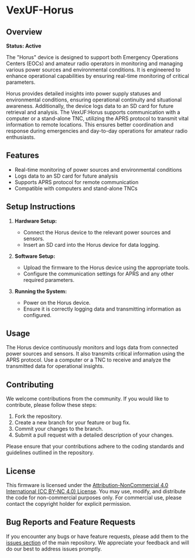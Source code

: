 # VexUF-Horus

## Overview

**Status: Active**

The "Horus" device is designed to support both Emergency Operations Centers (EOCs) and amateur radio operators in monitoring and managing various power sources and environmental conditions. It is engineered to enhance operational capabilities by ensuring real-time monitoring of critical parameters.

Horus provides detailed insights into power supply statuses and environmental conditions, ensuring operational continuity and situational awareness. Additionally, the device logs data to an SD card for future retrieval and analysis. The VexUF:Horus supports communication with a computer or a stand-alone TNC, utilizing the APRS protocol to transmit vital information to remote locations. This ensures better coordination and response during emergencies and day-to-day operations for amateur radio enthusiasts.

## Features

- Real-time monitoring of power sources and environmental conditions
- Logs data to an SD card for future analysis
- Supports APRS protocol for remote communication
- Compatible with computers and stand-alone TNCs

## Setup Instructions

1. **Hardware Setup:**
   - Connect the Horus device to the relevant power sources and sensors.
   - Insert an SD card into the Horus device for data logging.

2. **Software Setup:**
   - Upload the firmware to the Horus device using the appropriate tools.
   - Configure the communication settings for APRS and any other required parameters.

3. **Running the System:**
   - Power on the Horus device.
   - Ensure it is correctly logging data and transmitting information as configured.

## Usage

The Horus device continuously monitors and logs data from connected power sources and sensors. It also transmits critical information using the APRS protocol. Use a computer or a TNC to receive and analyze the transmitted data for operational insights.

## Contributing

We welcome contributions from the community. If you would like to contribute, please follow these steps:

1. Fork the repository.
2. Create a new branch for your feature or bug fix.
3. Commit your changes to the branch.
4. Submit a pull request with a detailed description of your changes.

Please ensure that your contributions adhere to the coding standards and guidelines outlined in the repository.

## License

This firmware is licensed under the [Attribution-NonCommercial 4.0 International (CC BY-NC 4.0) License](../LICENSE). You may use, modify, and distribute the code for non-commercial purposes only. For commercial use, please contact the copyright holder for explicit permission.

## Bug Reports and Feature Requests

If you encounter any bugs or have feature requests, please add them to the [issues section](https://github.com/yourusername/VexUF-Firmwares/issues) of the main repository. We appreciate your feedback and will do our best to address issues promptly.

